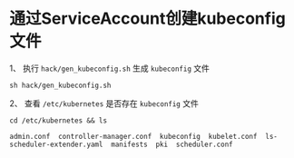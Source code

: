 # 通过ServiceAccount创建kubeconfig文件

1、 执行 `hack/gen_kubeconfig.sh` 生成 `kubeconfig` 文件

```shell
sh hack/gen_kubeconfig.sh
```

2、 查看 `/etc/kubernetes` 是否存在 `kubeconfig` 文件

```shell
cd /etc/kubernetes && ls

admin.conf  controller-manager.conf  kubeconfig  kubelet.conf  ls-scheduler-extender.yaml  manifests  pki  scheduler.conf
```
